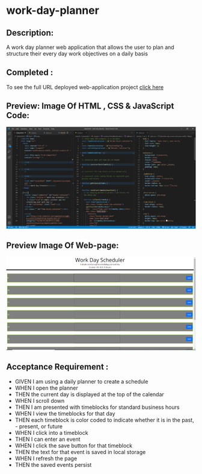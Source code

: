 # work-day-planner

## Description:

A work day planner web application that allows the user to plan and structure their every day work objectives on a daily basis

## Completed :

To see the full URL deployed web-application project <a href=https://dmo17.github.io/work-day-planner/>click here </a>

## Preview: Image Of HTML , CSS & JavaScript Code:

![code-preview](./assests/screenshots/code-preview.PNG)

## Preview Image Of Web-page:

![web-page-preview-1](./assests/screenshots/web-page-preview.PNG)

## Acceptance Requirement :

- GIVEN I am using a daily planner to create a schedule
- WHEN I open the planner
- THEN the current day is displayed at the top of the calendar
- WHEN I scroll down
- THEN I am presented with timeblocks for standard business hours
- WHEN I view the timeblocks for that day
- THEN each timeblock is color coded to indicate whether it is in the past, - present, or future
- WHEN I click into a timeblock
- THEN I can enter an event
- WHEN I click the save button for that timeblock
- THEN the text for that event is saved in local storage
- WHEN I refresh the page
- THEN the saved events persist
